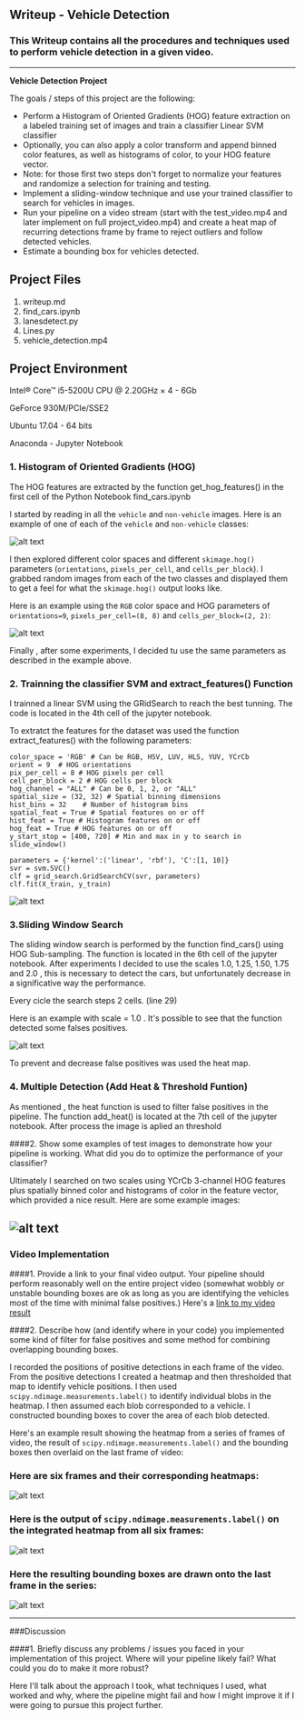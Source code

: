 ## Writeup - Vehicle Detection
### This Writeup contains all the procedures and techniques used to perform vehicle detection in a given video.

---

**Vehicle Detection Project**

The goals / steps of this project are the following:

* Perform a Histogram of Oriented Gradients (HOG) feature extraction on a labeled training set of images and train a classifier Linear SVM classifier
* Optionally, you can also apply a color transform and append binned color features, as well as histograms of color, to your HOG feature vector. 
* Note: for those first two steps don't forget to normalize your features and randomize a selection for training and testing.
* Implement a sliding-window technique and use your trained classifier to search for vehicles in images.
* Run your pipeline on a video stream (start with the test_video.mp4 and later implement on full project_video.mp4) and create a heat map of recurring detections frame by frame to reject outliers and follow detected vehicles.
* Estimate a bounding box for vehicles detected.

[//]: # (Image References)
[image1]: ./output_images/car_and_notcar.png
[image2]: ./output_images/HOG_car_image.png
[image3]: ./output_images/normalized_features.png
[image4]: ./output_images/find_cars.png
[image5]: ./examples/bboxes_and_heat.png
[image6]: ./examples/labels_map.png
[image7]: ./examples/output_bboxes.png
[video1]: ./project_video.mp4

## Project Files

1. writeup.md
2. find_cars.ipynb
3. lanesdetect.py
4. Lines.py
5. vehicle_detection.mp4

## Project Environment 

Intel® Core™ i5-5200U CPU @ 2.20GHz × 4 - 6Gb

GeForce 930M/PCIe/SSE2

Ubuntu 17.04 - 64 bits

Anaconda - Jupyter Notebook



### 1. Histogram of Oriented Gradients (HOG)

The HOG features are extracted by the function get_hog_features() in the first cell of the Python Notebook find_cars.ipynb

I started by reading in all the `vehicle` and `non-vehicle` images.  Here is an example of one of each of the `vehicle` and `non-vehicle` classes:

![alt text][image1]

I then explored different color spaces and different `skimage.hog()` parameters (`orientations`, `pixels_per_cell`, and `cells_per_block`).  I grabbed random images from each of the two classes and displayed them to get a feel for what the `skimage.hog()` output looks like.

Here is an example using the `RGB` color space and HOG parameters of `orientations=9`, `pixels_per_cell=(8, 8)` and `cells_per_block=(2, 2)`:


![alt text][image2]

Finally , after some experiments, I decided tu use the same parameters as described in the example above.


### 2. Trainning the classifier SVM and extract_features() Function

I trainned a linear SVM using the GRidSearch to reach the best tunning. The code is located in the 4th cell of the jupyter notebook. 

To extratct the features for the dataset was used the function extract_features() with the following parameters:

    color_space = 'RGB' # Can be RGB, HSV, LUV, HLS, YUV, YCrCb
    orient = 9  # HOG orientations
    pix_per_cell = 8 # HOG pixels per cell
    cell_per_block = 2 # HOG cells per block
    hog_channel = "ALL" # Can be 0, 1, 2, or "ALL"
    spatial_size = (32, 32) # Spatial binning dimensions
    hist_bins = 32    # Number of histogram bins
    spatial_feat = True # Spatial features on or off
    hist_feat = True # Histogram features on or off
    hog_feat = True # HOG features on or off
    y_start_stop = [400, 720] # Min and max in y to search in slide_window()

    parameters = {'kernel':('linear', 'rbf'), 'C':[1, 10]}
    svr = svm.SVC()
    clf = grid_search.GridSearchCV(svr, parameters)
    clf.fit(X_train, y_train)
    
        
![alt text][image3]



### 3.Sliding Window Search

The sliding window search is performed by the function find_cars() using HOG Sub-sampling. The function is located in the 6th cell of the jupyter notebook.
After experiments I decided to use the scales 1.0, 1.25, 1.50, 1.75 and 2.0 , this is necessary to detect the cars, but unfortunately decrease in a significative way the performance.

Every cicle the search steps 2 cells. (line 29)

Here is an example with scale = 1.0 . It's possible to see that the function detected some falses positives.

![alt text][image4]

To prevent and decrease false positives was used the heat map. 

### 4. Multiple Detection (Add Heat & Threshold Funtion)

As mentioned , the heat function is used to filter false positives in the pipeline. The function add_heat() is located at the 7th cell of the jupyter notebook. After process the image is aplied an threshold 



####2. Show some examples of test images to demonstrate how your pipeline is working.  What did you do to optimize the performance of your classifier?

Ultimately I searched on two scales using YCrCb 3-channel HOG features plus spatially binned color and histograms of color in the feature vector, which provided a nice result.  Here are some example images:

![alt text][image4]
---

### Video Implementation

####1. Provide a link to your final video output.  Your pipeline should perform reasonably well on the entire project video (somewhat wobbly or unstable bounding boxes are ok as long as you are identifying the vehicles most of the time with minimal false positives.)
Here's a [link to my video result](./project_video.mp4)


####2. Describe how (and identify where in your code) you implemented some kind of filter for false positives and some method for combining overlapping bounding boxes.

I recorded the positions of positive detections in each frame of the video.  From the positive detections I created a heatmap and then thresholded that map to identify vehicle positions.  I then used `scipy.ndimage.measurements.label()` to identify individual blobs in the heatmap.  I then assumed each blob corresponded to a vehicle.  I constructed bounding boxes to cover the area of each blob detected.  

Here's an example result showing the heatmap from a series of frames of video, the result of `scipy.ndimage.measurements.label()` and the bounding boxes then overlaid on the last frame of video:

### Here are six frames and their corresponding heatmaps:

![alt text][image5]

### Here is the output of `scipy.ndimage.measurements.label()` on the integrated heatmap from all six frames:
![alt text][image6]

### Here the resulting bounding boxes are drawn onto the last frame in the series:
![alt text][image7]



---

###Discussion

####1. Briefly discuss any problems / issues you faced in your implementation of this project.  Where will your pipeline likely fail?  What could you do to make it more robust?

Here I'll talk about the approach I took, what techniques I used, what worked and why, where the pipeline might fail and how I might improve it if I were going to pursue this project further.  

